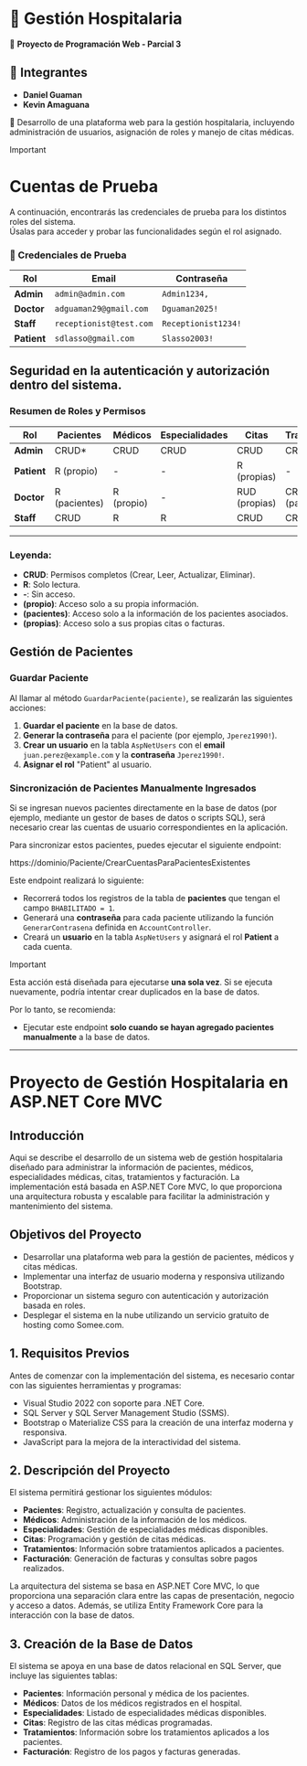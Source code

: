 # 🏥 Gestión Hospitalaria  

📌 **Proyecto de Programación Web - Parcial 3**  

## 👥 Integrantes  
- **Daniel Guaman**  
- **Kevin Amaguana**  

🚀 Desarrollo de una plataforma web para la gestión hospitalaria, incluyendo administración de usuarios, asignación de roles y manejo de citas médicas.  


> [!IMPORTANT]
> # Cuentas de Prueba
>
> A continuación, encontrarás las credenciales de prueba para los distintos roles del sistema.  
> Úsalas para acceder y probar las funcionalidades según el rol asignado.

### 🔑 Credenciales de Prueba  

| Rol                  | Email                           | Contraseña              |
|----------------------|--------------------------------|-------------------------|
| **Admin**    | `admin@admin.com`             | `Admin1234,`             |
| **Doctor**          | `adguaman29@gmail.com`             | `Dguaman2025!`           |
| **Staff**   | `receptionist@test.com`       | `Receptionist1234!`     |
| **Patient**   | `sdlasso@gmail.com`       | `Slasso2003!`     |




## Seguridad en la autenticación y autorización dentro del sistema.

### Resumen de Roles y Permisos

| **Rol**               | **Pacientes** | **Médicos** | **Especialidades** | **Citas** | **Tratamientos** | **Facturación** |
|------------------------|---------------|-------------|--------------------|-----------|------------------|------------------|
| **Admin**      | CRUD*         | CRUD        | CRUD               | CRUD      | CRUD             | CRUD             |
| **Patient**           | R (propio)    | -           | -                  | R (propias)| -                | R (propias)      |
| **Doctor**             | R (pacientes) | R (propio)  | -                  | RUD (propias)| CRUD (pacientes)| -                |
| **Staff**      | CRUD          | R           | R                  | CRUD      | CRUD                | CRUD                |


---

### Leyenda:
- **CRUD**: Permisos completos (Crear, Leer, Actualizar, Eliminar).
- **R**: Solo lectura.
- **-**: Sin acceso.
- **(propio)**: Acceso solo a su propia información.
- **(pacientes)**: Acceso solo a la información de los pacientes asociados.
- **(propias)**: Acceso solo a sus propias citas o facturas.


## Gestión de Pacientes

### Guardar Paciente

Al llamar al método `GuardarPaciente(paciente)`, se realizarán las siguientes acciones:

1. **Guardar el paciente** en la base de datos.
2. **Generar la contraseña** para el paciente (por ejemplo, `Jperez1990!`).
3. **Crear un usuario** en la tabla `AspNetUsers` con el **email** `juan.perez@example.com` y la **contraseña** `Jperez1990!`.
4. **Asignar el rol** "Patient" al usuario.

### Sincronización de Pacientes Manualmente Ingresados

Si se ingresan nuevos pacientes directamente en la base de datos (por ejemplo, mediante un gestor de bases de datos o scripts SQL), será necesario crear las cuentas de usuario correspondientes en la aplicación.

Para sincronizar estos pacientes, puedes ejecutar el siguiente endpoint:

https://dominio/Paciente/CrearCuentasParaPacientesExistentes

Este endpoint realizará lo siguiente:

- Recorrerá todos los registros de la tabla de **pacientes** que tengan el campo `BHABILITADO = 1`.
- Generará una **contraseña** para cada paciente utilizando la función `GenerarContrasena` definida en `AccountController`.
- Creará un **usuario** en la tabla `AspNetUsers` y asignará el rol **Patient** a cada cuenta.

>[!IMPORTANT]  
> Esta acción está diseñada para ejecutarse **una sola vez**. Si se ejecuta nuevamente, podría intentar crear duplicados en la base de datos.
>
> Por lo tanto, se recomienda:
> - Ejecutar este endpoint **solo cuando se hayan agregado pacientes manualmente** a la base de datos.

---

# Proyecto de Gestión Hospitalaria en ASP.NET Core MVC

## Introducción

Aqui se describe el desarrollo de un sistema web de gestión hospitalaria diseñado para administrar la información de pacientes, médicos, especialidades médicas, citas, tratamientos y facturación. La implementación está basada en ASP.NET Core MVC, lo que proporciona una arquitectura robusta y escalable para facilitar la administración y mantenimiento del sistema.

## Objetivos del Proyecto

- Desarrollar una plataforma web para la gestión de pacientes, médicos y citas médicas.
- Implementar una interfaz de usuario moderna y responsiva utilizando Bootstrap.
- Proporcionar un sistema seguro con autenticación y autorización basada en roles.
- Desplegar el sistema en la nube utilizando un servicio gratuito de hosting como Somee.com.

## 1. Requisitos Previos

Antes de comenzar con la implementación del sistema, es necesario contar con las siguientes herramientas y programas:

- Visual Studio 2022 con soporte para .NET Core.
- SQL Server y SQL Server Management Studio (SSMS).
- Bootstrap o Materialize CSS para la creación de una interfaz moderna y responsiva.
- JavaScript para la mejora de la interactividad del sistema.

## 2. Descripción del Proyecto

El sistema permitirá gestionar los siguientes módulos:

- **Pacientes**: Registro, actualización y consulta de pacientes.
- **Médicos**: Administración de la información de los médicos.
- **Especialidades**: Gestión de especialidades médicas disponibles.
- **Citas**: Programación y gestión de citas médicas.
- **Tratamientos**: Información sobre tratamientos aplicados a pacientes.
- **Facturación**: Generación de facturas y consultas sobre pagos realizados.

La arquitectura del sistema se basa en ASP.NET Core MVC, lo que proporciona una separación clara entre las capas de presentación, negocio y acceso a datos. Además, se utiliza Entity Framework Core para la interacción con la base de datos.

## 3. Creación de la Base de Datos

El sistema se apoya en una base de datos relacional en SQL Server, que incluye las siguientes tablas:

- **Pacientes**: Información personal y médica de los pacientes.
- **Médicos**: Datos de los médicos registrados en el hospital.
- **Especialidades**: Listado de especialidades médicas disponibles.
- **Citas**: Registro de las citas médicas programadas.
- **Tratamientos**: Información sobre los tratamientos aplicados a los pacientes.
- **Facturación**: Registro de los pagos y facturas generadas.


